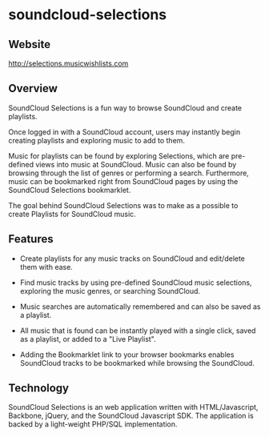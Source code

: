 soundcloud-selections
=====================

## Website

http://selections.musicwishlists.com


## Overview

SoundCloud Selections is a fun way to browse SoundCloud and create playlists.

Once logged in with a SoundCloud account, users may instantly begin creating playlists and exploring music to add to them.

Music for playlists can be found by exploring Selections, which are pre-defined views into music at SoundCloud. Music can also be found by browsing through the list of genres or performing a search. Furthermore, music can be bookmarked right from SoundCloud pages by using the SoundCloud Selections bookmarklet.

The goal behind SoundCloud Selections was to make as a possible to create Playlists for SoundCloud music.


## Features

- Create playlists for any music tracks on SoundCloud and edit/delete them with ease.

- Find music tracks by using pre-defined SoundCloud music selections, exploring the music genres, or searching SoundCloud.

- Music searches are automatically remembered and can also be saved as a playlist.

- All music that is found can be instantly played with a single click, saved as a playlist, or added to a "Live Playlist".

- Adding the Bookmarklet link to your browser bookmarks enables SoundCloud tracks to be bookmarked while browsing the SoundCloud.


## Technology

SoundCloud Selections is an web application written with HTML/Javascript, Backbone, jQuery, and the SoundCloud Javascript SDK. The application is backed by a light-weight PHP/SQL implementation.